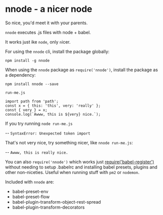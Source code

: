 # nnode - a nicer node
So nice, you'd meet it with your parents.

`nnode` executes .js files with node + babel.

It works just ike `node`, only `n`icer.

For using the `nnode` cli, install the package globally:
```
npm install -g nnode
```

When using the `nnode` package as `require('nnode')`, install the package as a dependency:
```
npm install nnode --save
```

`run-me.js`
```
import path from 'path';
const x = { this: 'this', very: 'really' };
const { very } = x;
console.log(`Awww, this is ${very} nice.`);
```

If you try running `node run-me.js`

-- `SyntaxError: Unexpected token import`

That's not very nice, try something nicer, like `nnode run-me.js`:

-- `Awww, this is really nice.`

You can also `require('nnode')` which works just [require('babel-register')](https://babeljs.io/docs/usage/babel-register) without needing to setup .babelrc and installing babel presets, plugins and other non-niceties.
Useful when running stuff with `pm2` or `nodemon`.

Included with `nnode` are:
- babel-preset-env
- babel-preset-flow
- babel-plugin-transform-object-rest-spread
- babel-plugin-transform-decorators
